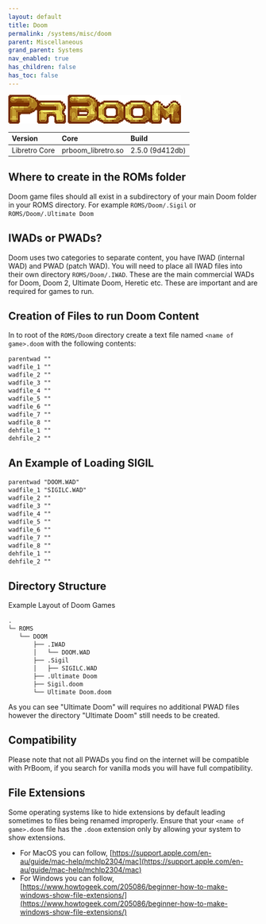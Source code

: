 ```yaml
---
layout: default
title: Doom
permalink: /systems/misc/doom
parent: Miscellaneous
grand_parent: Systems
nav_enabled: true
has_children: false
has_toc: false
---
```


![](../assets/images/prboom.png)

| Version       | Core               | Build           |
|:--------------|:-------------------|:----------------|
| Libretro Core | prboom_libretro.so | 2.5.0 (9d412db) |

## Where to create in the ROMs folder

Doom game files should all exist in a subdirectory of your main Doom folder in your ROMS directory.
For example `ROMS/Doom/.Sigil` or `ROMS/Doom/.Ultimate Doom`

## IWADs or PWADs?

Doom uses two categories to separate content, you have IWAD (internal WAD) and PWAD (patch WAD). You will need to place
all IWAD files into their own directory `ROMS/Doom/.IWAD`. These are the main commercial WADs for Doom, Doom 2,
Ultimate Doom, Heretic etc. These are important and are required for games to run.

## Creation of Files to run Doom Content

In to root of the `ROMS/Doom` directory create a text file named `<name of game>.doom` with the following contents:

```
parentwad ""
wadfile_1 ""
wadfile_2 ""
wadfile_3 ""
wadfile_4 ""
wadfile_5 ""
wadfile_6 ""
wadfile_7 ""
wadfile_8 ""
dehfile_1 ""
dehfile_2 ""
```

## An Example of Loading SIGIL

```
parentwad "DOOM.WAD"
wadfile_1 "SIGILC.WAD"
wadfile_2 ""
wadfile_3 ""
wadfile_4 ""
wadfile_5 ""
wadfile_6 ""
wadfile_7 ""
wadfile_8 ""
dehfile_1 ""
dehfile_2 ""
```

## Directory Structure

Example Layout of Doom Games

```
.
└─ ROMS
   └── DOOM
       ├── .IWAD
       │   └── DOOM.WAD
       ├── .Sigil
       │   ├── SIGILC.WAD
       ├── .Ultimate Doom
       ├── Sigil.doom
       └── Ultimate Doom.doom
```

As you can see "Ultimate Doom" will requires no additional PWAD files however the directory "Ultimate Doom" still needs
to be created.

## Compatibility

Please note that not all PWADs you find on the internet will be compatible with PrBoom, if you search for vanilla mods
you will have full compatibility.

## File Extensions

Some operating systems like to hide extensions by default leading sometimes to files being renamed improperly.
Ensure that your `<name of game>.doom` file has the `.doom` extension only by allowing your system to show extensions.

* For MacOS you can follow, [https://support.apple.com/en-au/guide/mac-help/mchlp2304/mac](https://support.apple.com/en-au/guide/mac-help/mchlp2304/mac)
* For Windows you can follow, [https://www.howtogeek.com/205086/beginner-how-to-make-windows-show-file-extensions/](https://www.howtogeek.com/205086/beginner-how-to-make-windows-show-file-extensions/)
